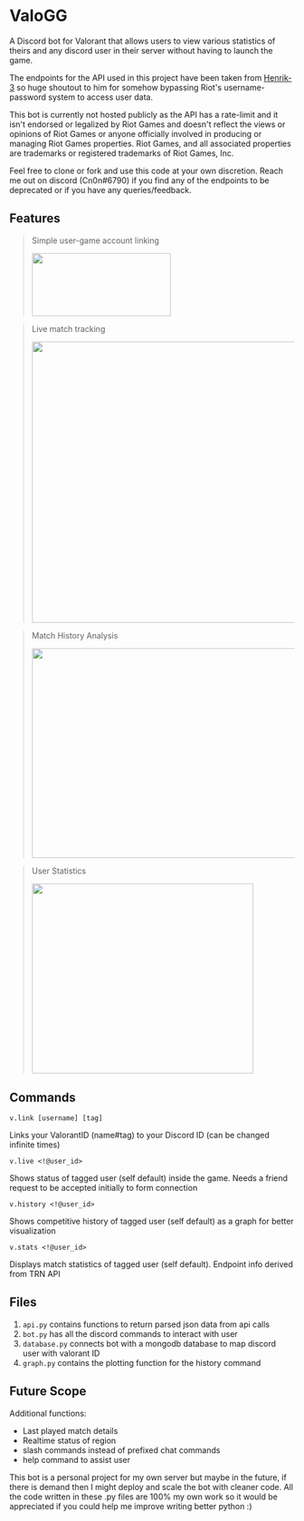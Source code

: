 # ValoGG
A Discord bot for Valorant that allows users to view various statistics of theirs and any discord user in their server without having to launch the game.

The endpoints for the API used in this project have been taken from [Henrik-3](https://github.com/Henrik-3/unofficial-valorant-api) so huge shoutout to him for somehow bypassing Riot's username-password system to access user data.

This bot is currently not hosted publicly as the API has a rate-limit and it isn't endorsed or legalized by Riot Games and doesn't reflect the views or opinions of Riot Games or anyone officially involved in producing or managing Riot Games properties. Riot Games, and all associated properties are trademarks or registered trademarks of Riot Games, Inc.

Feel free to clone or fork and use this code at your own discretion. Reach me out on discord (Cn0n#6790) if you find any of the endpoints to be deprecated or if you have any queries/feedback.

## Features
> Simple user-game account linking
>
> <img src='https://user-images.githubusercontent.com/81007178/159135502-73d271e4-0067-4a0c-8b8d-bceea046b907.png' width='245.25' height='111'>

> Live match tracking
>
> <img src='https://user-images.githubusercontent.com/81007178/159135498-d164c6b5-72f7-4ade-8b24-922ba6d41952.png' width='489' height='496.5'>

> Match History Analysis
>
> <img src='https://user-images.githubusercontent.com/81007178/159135479-8da10aa9-1b19-4a26-ad15-81793d8bab1a.png' width='472.5' height='369.75'>

> User Statistics
>
> <img src='https://user-images.githubusercontent.com/81007178/159135501-7545f4f6-f9e5-4a1c-871d-7e36193ccd56.png' width='391.5' height='335.25'>

## Commands
```
v.link [username] [tag]
```
Links your ValorantID (name#tag) to your Discord ID (can be changed infinite times)
```
v.live <!@user_id>
```
Shows status of tagged user (self default) inside the game. Needs a friend request to be accepted initially to form connection
```
v.history <!@user_id>
```
Shows competitive history of tagged user (self default) as a graph for better visualization
```
v.stats <!@user_id>
```
Displays match statistics of tagged user (self default). Endpoint info derived from TRN API 

## Files
1. `api.py` contains functions to return parsed json data from api calls
2. `bot.py` has all the discord commands to interact with user
3. `database.py` connects bot with a mongodb database to map discord user with valorant ID
4. `graph.py` contains the plotting function for the history command

## Future Scope
Additional functions:
* Last played match details
* Realtime status of region
* slash commands instead of prefixed chat commands
* help command to assist user

This bot is a personal project for my own server but maybe in the future, if there is demand then I might deploy and scale the bot with cleaner code. All the code written in these .py files are 100% my own work so it would be appreciated if you could help me improve writing better python :)

